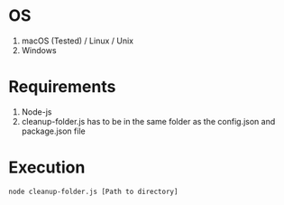 # OS
1. macOS (Tested) / Linux / Unix
2. Windows

# Requirements

1. Node-js
2. cleanup-folder.js has to be in the same folder as the config.json and package.json file
# Execution

```
node cleanup-folder.js [Path to directory]
```
